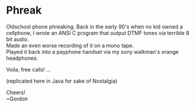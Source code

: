 # Phreak
Oldschool phone phreaking. 
Back in the early 90's when no kid owned a cellphone, 
I wrote an ANSI C program that output DTMF tones via terrible 8 bit audio.     
Made an even worse recording of it on a mono tape.    
Played it back into a payphone handset via my sony walkman's orange headphones.     

Voila, free calls! ...

(replicated here in Java for sake of Nostalgia)   

Cheers!    
~Gordon

#

